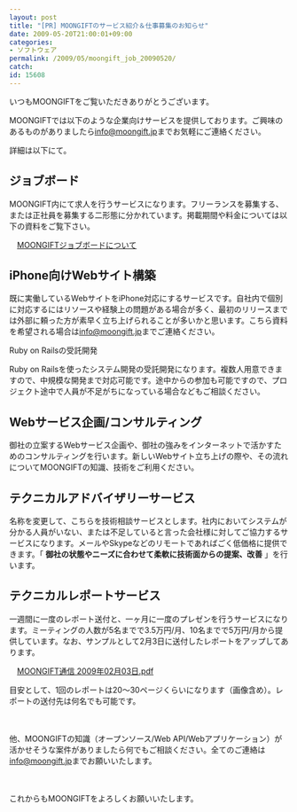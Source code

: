 ```yaml
---
layout: post
title: "[PR] MOONGIFTのサービス紹介＆仕事募集のお知らせ"
date: 2009-05-20T21:00:01+09:00
categories:
- ソフトウェア
permalink: /2009/05/moongift_job_20090520/
catch: 
id: 15608
---
```

いつもMOONGIFTをご覧いただきありがとうございます。

  

MOONGIFTでは以下のような企業向けサービスを提供しております。ご興味のあるものがありましたら[info@moongift.jp](mailto:info@moongift.jp)までお気軽にご連絡ください。

  

詳細は以下にて。

  
<!--more-->
## ジョブボード
  

MOONGIFT内にて求人を行うサービスになります。フリーランスを募集する、または正社員を募集する二形態に分かれています。掲載期間や料金については以下の資料をご覧下さい。

  

　[MOONGIFTジョブボードについて](https://image.moongift.jp/job/moongift_jobboard.pdf)

  

## iPhone向けWebサイト構築
  

既に実働しているWebサイトをiPhone対応にするサービスです。自社内で個別に対応するにはリソースや経験上の問題がある場合が多く、最初のリリースまでは外部に頼った方が素早く立ち上げられることが多いかと思います。こちら資料を希望される場合は[info@moongift.jp](mailto:info@moongift.jp)までご連絡ください。

Ruby on Railsの受託開発  
  

Ruby on Railsを使ったシステム開発の受託開発になります。複数人用意できますので、中規模な開発まで対応可能です。途中からの参加も可能ですので、プロジェクト途中で人員が不足がちになっている場合などもご相談ください。

  

## Webサービス企画/コンサルティング
  

御社の立案するWebサービス企画や、御社の強みをインターネットで活かすためのコンサルティングを行います。新しいWebサイト立ち上げの際や、その流れについてMOONGIFTの知識、技術をご利用ください。

  

## テクニカルアドバイザリーサービス
  

名称を変更して、こちらを技術相談サービスとします。社内においてシステムが分かる人員がいない、または不足していると言った会社様に対してご協力するサービスになります。メールやSkypeなどのリモートであればごく低価格に提供できます。「 **御社の状態やニーズに合わせて柔軟に技術面からの提案、改善** 」を行います。

  

## テクニカルレポートサービス
  

一週間に一度のレポート送付と、一ヶ月に一度のプレゼンを行うサービスになります。ミーティングの人数が5名までで3.5万円/月、10名までで5万円/月から提供しています。なお、サンプルとして2月3日に送付したレポートをアップしてあります。

  

　[MOONGIFT通信 2009年02月03日.pdf](https://image.moongift.jp/job/2009-02-03_sample.pdf)

  

目安として、1回のレポートは20～30ページくらいになります（画像含め）。レポートの送付先は何名でも可能です。

  

　

  

他、MOONGIFTの知識（オープンソース/Web API/Webアプリケーション）が活かせそうな案件がありましたら何でもご相談ください。全てのご連絡は[info@moongift.jp](mailto:info@moongift.jp)までお願いいたします。

  

　

  

これからもMOONGIFTをよろしくお願いいたします。

  
